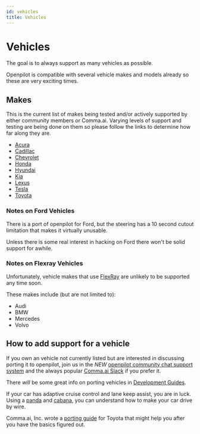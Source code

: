 ```yaml
---
id: vehicles
title: Vehicles
---
```

# Vehicles

The goal is to always support as many vehicles as possible.

Openpilot is compatible with several vehicle makes and models already so these are very exciting times.

## Makes

This is the current list of makes being tested and/or actively supported by either community members or Comma.ai.
Varying levels of support and testing are being done on them so please follow the links to determine how far along they are.

* [Acura](/vehicles/acura)
* [Cadillac](/vehicles/cadillac)
* [Chevrolet](/vehicles/chevrolet)
* [Honda](/vehicles/honda)
* [Hyundai](/vehicles/hyundai)
* [Kia](/vehicles/kia)
* [Lexus](/vehicles/lexus)
* [Tesla](/vehicles/tesla)
* [Toyota](/vehicles/toyota)

### Notes on Ford Vehicles

There is a port of openpilot for Ford, but the steering has a 10 second
cutout limitation that makes it virtually unusable.

Unless there is some real interest in hacking on Ford there won't be solid support
for awhile.

### Notes on Flexray Vehicles

Unfortunately, vehicle makes that use [FlexRay](https://en.wikipedia.org/wiki/FlexRay) are
unlikely to be supported any time soon.

These makes include (but are not limited to):

- Audi
- BMW
- Mercedes
- Volvo

## How to add support for a vehicle

If you own an vehicle not currently listed
but are interested in discussing porting it to openpilot,
join us in the *NEW* [openpilot community chat support system](https://spectrum.chat/openpilot) and the
always popular [Comma.ai Slack](https://slack.comma.ai/) if you prefer it.

There *will* be some great info on porting vehicles in [Development Guides](../development/guides/).

If your car has adaptive cruise control and lane keep assist, you are in luck.
Using a [panda](https://comma.ai/shop/products/panda-obd-ii-dongle/) and
[cabana](https://community.comma.ai/cabana/), you can understand how to
make your car drive by wire.

Comma.ai, Inc. wrote a [porting guide](https://medium.com/@comma_ai/openpilot-port-guide-for-toyota-models-e5467f4b5fe6) for
Toyota that might help you after you have the basics figured out.
